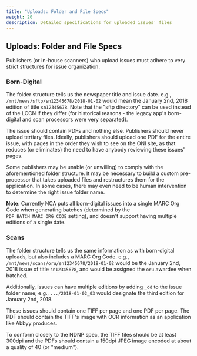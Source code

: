 ```yaml
---
title: "Uploads: Folder and File Specs"
weight: 20
description: Detailed specifications for uploaded issues' files
---
```


## Uploads: Folder and File Specs

Publishers (or in-house scanners) who upload issues must adhere to very strict
structures for issue organization.

### Born-Digital

The folder structure tells us the newspaper title and issue date.  e.g.,
`/mnt/news/sftp/sn12345678/2018-01-02` would mean the January 2nd, 2018 edition
of title `sn12345678`.  Note that the "sftp directory" can be used instead
of the LCCN if they differ (for historical reasons - the legacy app's
born-digital and scan processors were very separated).

The issue should contain PDFs and nothing else.  Publishers should never upload
tertiary files.  Ideally, publishers should upload one PDF for the entire
issue, with pages in the order they wish to see on the ONI site, as that
reduces (or eliminates) the need to have anybody reviewing these issues' pages.

Some publishers may be unable (or unwilling) to comply with the aforementioned
folder structure.  It may be necessary to build a custom pre-processor that
takes uploaded files and restructures them for the application.  In some cases,
there may even need to be human intervention to determine the right issue
folder name.

**Note**: Currently NCA puts all born-digital issues into a single MARC Org
Code when generating batches (determined by the `PDF_BATCH_MARC_ORG_CODE`
setting), and doesn't support having multiple editions of a single date.

### Scans

The folder structure tells us the same information as with born-digital
uploads, but also includes a MARC Org Code.  e.g.,
`/mnt/news/scans/oru/sn12345678/2018-01-02` would be the January 2nd, 2018
issue of title `sn12345678`, and would be assigned the `oru` awardee when
batched.

Additionally, issues can have multiple editions by adding `_dd` to the issue
folder name; e.g., `.../2018-01-02_03` would designate the third edition
for January 2nd, 2018.

These issues should contain one TIFF per page and one PDF per page.  The PDF
should contain the TIFF's image with OCR information as an application like
Abbyy produces.

To conform closely to the NDNP spec, the TIFF files should be at least 300dpi
and the PDFs should contain a 150dpi JPEG image encoded at about a quality of
40 (or "medium").
